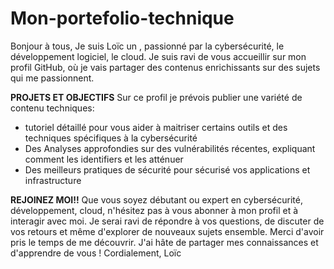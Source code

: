 # Mon-portefolio-technique
Bonjour à tous,  Je suis Loïc un , passionné par la cybersécurité, le développement logiciel, le cloud. Je suis ravi de vous accueillir sur mon profil GitHub, où je vais partager des contenus enrichissants sur des sujets qui me passionnent.

**PROJETS ET OBJECTIFS**
Sur ce profil je prévois publier une variété de contenu techniques:
- tutoriel détaillé pour vous aider à maitriser certains outils et des techniques spécifiques à la cybersécurité
- Des Analyses approfondies sur des vulnérabilités récentes, expliquant comment les identifiers et les atténuer
- Des meilleurs pratiques de sécurité pour sécurisé vos applications et infrastructure

**REJOINEZ MOI!!**
Que vous soyez débutant ou expert en cybersécurité, développement, cloud, n'hésitez pas à vous abonner à mon profil et à interagir avec moi. Je serai ravi de répondre à vos questions, de discuter de vos retours et même d'explorer de nouveaux sujets ensemble.
Merci d'avoir pris le temps de me découvrir. J'ai hâte de partager mes connaissances et d'apprendre de vous !
Cordialement,
Loïc
